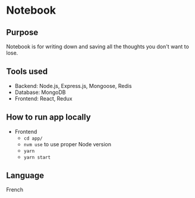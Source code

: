 Notebook
====================

Purpose
--------------------

Notebook is for writing down and saving all the thoughts you don't want to lose.

Tools used
--------------------

- Backend: Node.js, Express.js, Mongoose, Redis
- Database: MongoDB
- Frontend: React, Redux

How to run app locally
--------------------

- Frontend
  * `cd app/`
  * `nvm use` to use proper Node version
  * `yarn`
  * `yarn start`

Language
--------------------

French
